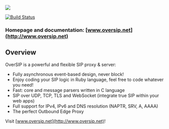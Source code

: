 <a href="http://www.oversip.net"><img src="http://www.oversip.net/images/oversip-banner.png"/></a>

[![Build Status](https://secure.travis-ci.org/versatica/OverSIP.png?branch=master)](http://travis-ci.org/versatica/OverSIP)

### Homepage and documentation: [www.oversip.net](http://www.oversip.net)

## Overview

OverSIP is a powerful and flexible SIP proxy & server:

* Fully asynchronous event-based design, never block!
* Enjoy coding your SIP logic in Ruby language, feel free to code whatever you need!
* Fast: core and message parsers written in C language
* SIP over UDP, TCP, TLS and WebSocket (integrate true SIP within your web apps)
* Full support for IPv4, IPv6 and DNS resolution (NAPTR, SRV, A, AAAA)
* The perfect Outbound Edge Proxy

Visit [www.oversip.net](http://www.oversip.net)!